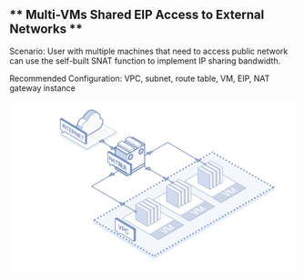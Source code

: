 ## ** Multi-VMs Shared EIP Access to External Networks **

Scenario: User with multiple machines that need to access public network can use the self-built SNAT function to implement IP sharing bandwidth.

Recommended Configuration: VPC, subnet, route table, VM, EIP, NAT gateway instance

![](/image/Networking/Virtual-Private-Cloud/Multiple-VM-Use-Shared-IpAddress-To-Access-Internet.jpg)
